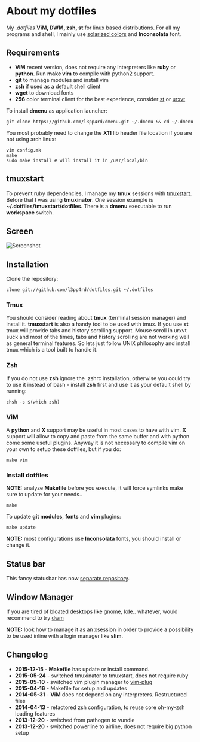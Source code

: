 # About my dotfiles

My _.dotfiles_ **ViM, DWM, zsh, st** for linux based distributions. For all my programs and shell,
I mainly use [solarized colors](http://ethanschoonover.com/solarized) and **Inconsolata** font.

## Requirements

- **ViM** recent version, does not require any interpreters like **ruby** or **python**. Run **make vim** to compile
with python2 support.
- **git** to manage modules and install vim
- **zsh** if used as a default shell client
- **wget** to download fonts
- **256** color terminal client for the best experience, consider [st](http://st.suckless.org/)
or [urxvt](https://wiki.gentoo.org/wiki/Rxvt-unicode)

To install **dmenu** as application launcher:

    git clone https://github.com/l3pp4rd/dmenu.git ~/.dmenu && cd ~/.dmenu

You most probably need to change the **X11** lib header file location if you are not using arch linux:

    vim config.mk
    make
    sudo make install # will install it in /usr/local/bin

## tmuxstart

To prevent ruby dependencies, I manage my **tmux** sessions with [tmuxstart](https://github.com/treyhunner/tmuxstart).
Before that I was using **tmuxinator**. One session example is **~/.dotfiles/tmuxstart/dotfiles**. There is a **dmenu**
executable to run **workspace** switch.

## Screen

![Screenshot](https://cloud.githubusercontent.com/assets/132389/11821998/fde7b18c-a374-11e5-9c56-102ac54c70ae.png)

## Installation

Clone the repository:

    clone git://github.com/l3pp4rd/dotfiles.git ~/.dotfiles

### Tmux

You should consider reading about **tmux** (terminal session manager) and install it. **tmuxstart** is also a
handy tool to be used with tmux. If you use **st** tmux will provide tabs and history scrolling support.
Mouse scroll in urxvt suck and most of the times, tabs and history scrolling are not working well as general
terminal features. So lets just follow UNIX philosophy and install tmux which is a tool built to handle it.

### Zsh

If you do not use **zsh** ignore the .zshrc installation, otherwise you could try to use it instead
of bash - install **zsh** first and use it as your default shell by running:

    chsh -s $(which zsh)

### ViM

A **python** and **X** support may be useful in most cases to have with vim. **X** support will allow to copy and paste
from the same buffer and with python come some useful plugins. Anyway it is not necessary to compile vim on your own to
setup these dotfiles, but if you do:

    make vim

### Install dotfiles

**NOTE:** analyze **Makefile** before you execute, it will force symlinks make sure to update for your needs..

    make

To update **git modules**, **fonts** and **vim** plugins:

    make update

**NOTE:** most configurations use **Inconsolata** fonts, you should install or change it.

## Status bar

This fancy statusbar has now [separate repository](https://github.com/l3pp4rd/statusbar).

## Window Manager

If you are tired of bloated desktops like gnome, kde.. whatever, would recommend to try [dwm](http://dwm.suckless.org/)

**NOTE:** look how to manage it as an xsession in order to provide a possibility to be used inline
with a login manager like **slim**.

## Changelog

- **2015-12-15** - **Makefile** has update or install command.
- **2015-05-24** - switched tmuxinator to tmuxstart, does not require ruby
- **2015-05-10** - switched vim plugin manager to [vim-plug](https://github.com/junegunn/vim-plug)
- **2015-04-16** - Makefile for setup and updates
- **2014-05-31** - **ViM** does not depend on any interpreters. Restructured files
- **2014-04-13** - refactored zsh configuration, to reuse core oh-my-zsh loading features
- **2013-12-20** - switched from pathogen to vundle
- **2013-12-20** - switched powerline to airline, does not require big python setup

